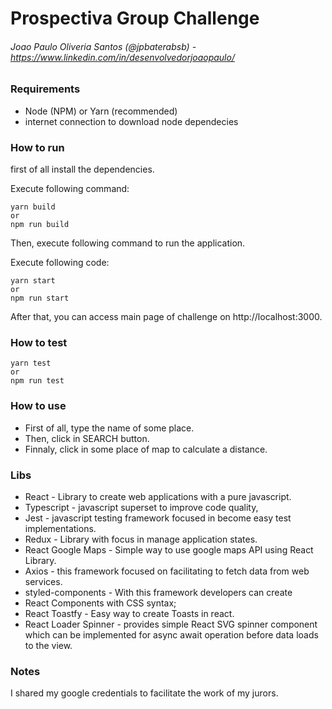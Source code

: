 # Prospectiva Group Challenge

###### Joao Paulo Oliveria Santos (@jpbaterabsb) - https://www.linkedin.com/in/desenvolvedorjoaopaulo/

### Requirements

- Node (NPM) or Yarn (recommended)
- internet connection to download node dependecies

### How to run

first of all install the dependencies.

Execute following command:

```
yarn build
or
npm run build
```

Then, execute following command to run the application.

Execute following code:

```
yarn start
or
npm run start
```

After that, you can access main page of challenge on http://localhost:3000.

### How to test

```
yarn test
or
npm run test
```

### How to use

- First of all, type the name of some place.
- Then, click in SEARCH button.
- Finnaly, click in some place of map to calculate a distance.

### Libs

- React - Library to create web applications with a pure javascript.
- Typescript - javascript superset to improve code quality,
- Jest - javascript testing framework focused in become easy test implementations.
- Redux - Library with focus in manage application states.
- React Google Maps - Simple way to use google maps API using React Library.
- Axios - this framework focused on facilitating to fetch data from web services.
- styled-components - With this framework developers can create
- React Components with CSS syntax;
- React Toastfy - Easy way to create Toasts in react.
- React Loader Spinner - provides simple React SVG spinner component which can be implemented for async await operation before data loads to the view.

### Notes

I shared my google credentials to facilitate the work of my jurors.
